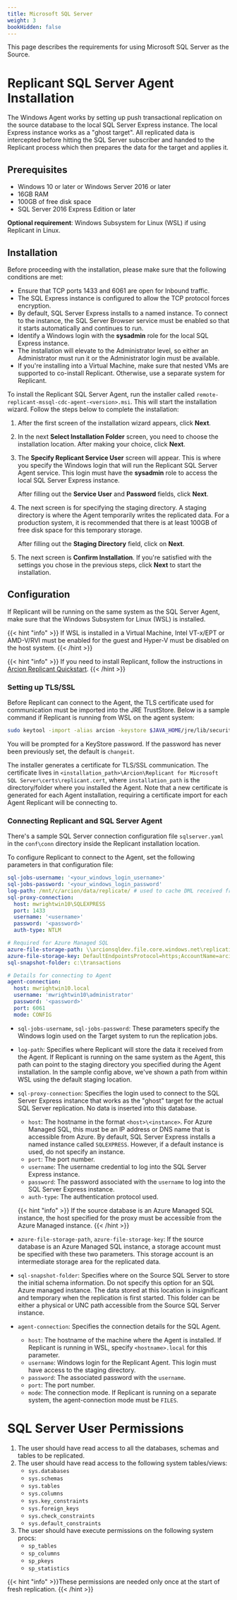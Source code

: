 ```yaml
---
title: Microsoft SQL Server
weight: 3
bookHidden: false 
---
```


This page describes the requirements for using Microsoft SQL Server as the Source.

# Replicant SQL Server Agent Installation

The Windows Agent works by setting up push transactional replication on the source database to the local SQL Server Express instance. The local Express instance works as a "ghost target". All replicated data is intercepted before hitting the SQL Server subscriber and handed to the Replicant process which then prepares the data for the target and applies it.

## Prerequisites

- Windows 10 or later or Windows Server 2016 or later
- 16GB RAM
- 100GB of free disk space
- SQL Server 2016 Express Edition or later

**Optional requirement**: Windows Subsystem for Linux (WSL) if using Replicant in Linux.

## Installation

Before proceeding with the installation, please make sure that the following conditions are met:

  - Ensure that TCP ports 1433 and 6061 are open for Inbound traffic.
  - The SQL Express instance is configured to allow the TCP protocol forces encryption.
  - By default, SQL Server Express installs to a named instance. To connect to the instance, the SQL Server Browser service must be enabled so that it starts automatically and continues to run.
  - Identify a Windows login with the **sysadmin** role for the local SQL Express instance.
  - The installation will elevate to the Administrator level, so either an Administrator must run it or the Administrator login must be available.
  - If you're installing into a Virtual Machine, make sure that nested VMs are supported to co-install Replicant. Otherwise, use a separate system for Replicant.

To install the Replicant SQL Server Agent, run the installer called `remote-replicant-mssql-cdc-agent-<version>.msi`. This will start the installation wizard. Follow the steps below to complete the installation:

1. After the first screen of the installation wizard appears, click **Next**.

2. In the next **Select Installation Folder** screen, you need to choose the installation location. After making your choice, click **Next**.

3. The **Specify Replicant Service User** screen will appear. This is where you specify the Windows login that will run the Replicant SQL Server Agent service. This login must have the **sysadmin** role to access the local SQL Server Express instance. 

    After filling out the **Service User** and **Password** fields, click **Next**.

4. The next screen is for specifying the staging directory. A staging directory is where the Agent temporarily writes the replicated data. For a production system, it is recommended that there is at least 100GB of free disk space for this temporary storage.

    After filling out the **Staging Directory** field, click on **Next**.

5. The next screen is **Confirm Installation**. If you're satisfied with the settings you chose in the previous steps, click **Next** to start the installation.

## Configuration

If Replicant will be running on the same system as the SQL Server Agent, make sure that the Windows Subsystem for Linux (WSL) is installed.

{{< hint "info" >}}
If WSL is installed in a Virtual Machine, Intel VT-x/EPT or AMD-V/RVI must be enabled for the guest and Hyper-V must be disabled on the host system.
{{< /hint >}}

{{< hint "info" >}}
If you need to install Replicant, follow the instructions in [Arcion Replicant Quickstart](/docs/quickstart/).
{{< /hint >}}

### Setting up TLS/SSL
Before Replicant can connect to the Agent, the TLS certificate used for communication must be imported into the JRE TrustStore. Below is a sample command if Replicant is running from WSL on the agent system:

```sh
sudo keytool -import -alias arcion -keystore $JAVA_HOME/jre/lib/security/cacerts -file /mnt/c/Program\ Files/Arcion/Replicant\ for\ Microsoft\ SQL\ Server/certs/replicant.cert
```

You will be prompted for a KeyStore password. If the password has never been previously set, the default is `changeit`.

The installer generates a certificate for TLS/SSL communication. The certificate lives in `<installation_path>\Arcion\Replicant for Microsoft SQL Server\certs\replicant.cert`, where `installation_path` is the directory/folder where you installed the Agent. Note that a new certificate is generated for each Agent installation, requiring a certificate import for each Agent Replicant will be connecting to.

### Connecting Replicant and SQL Server Agent
There's a sample SQL Server connection configuration file `sqlserver.yaml` in the `conf\conn` directory inside the Replicant installation location. 

To configure Replicant to connect to the Agent, set the following parameters in that configuration file:

```YAML
sql-jobs-username: '<your_windows_login_username>'
sql-jobs-password: '<your_windows_login_password'
log-path: /mnt/c/arcion/data/replicate/ # used to cache DML received from the Agent
sql-proxy-connection:
  host: mwrightwin10\SQLEXPRESS
  port: 1433
  username: '<username>'
  password: '<password>'
  auth-type: NTLM

# Required for Azure Managed SQL
azure-file-storage-path: \\arcionsqldev.file.core.windows.net\replication # be sure to use backslashes in the path
azure-file-storage-key: DefaultEndpointsProtocol=https;AccountName=arcionsqldev;AccountKey=1GJlZ6fdfB/YT5SnPkLyKFo/5DhaqgRhiW7QVleE38FypEyIEohO9PCRbCbUA17Peavt0mqnnK12+AStjexQ4g==;EndpointSuffix=core.windows.net
sql-snapshot-folder: c:\transactions

# Details for connecting to Agent
agent-connection:
  host: mwrightwin10.local
  username: 'mwrightwin10\administrator'
  password: '<password>'
  port: 6061
  mode: CONFIG
```

- `sql-jobs-username`, `sql-jobs-password`: These parameters specify the Windows login used on the Target system to run the replication jobs.

- `log-path`: Specifies where Replicant will store the data it received from the Agent. If Replicant is running on the same system as the Agent, this path can point to the staging directory you specified during the Agent installation. In the sample config above, we've shown a path from within WSL using the default staging location.

- `sql-proxy-connection`: Specifies the login used to connect to the SQL Server Express instance that works as the "ghost" target for the actual SQL Server replication. No data is inserted into this database.
  - `host`: The hostname in the format `<host>\<instance>`. For Azure Managed SQL, this must be an IP address or DNS name that is accessible from Azure. By default, SQL Server Express installs a named instance called `SQLEXPRESS`. However, if a default instance is used, do not specify an instance.
  - `port`: The port number.
  - `username`: The username credential to log into the SQL Server Express instance.
  - `password`: The password associated with the `username` to log into the SQL Server Express instance.
  - `auth-type`: The authentication protocol used.

  {{< hint "info" >}} If the source database is an Azure Managed SQL instance, the host specified for the proxy must be accessible from the Azure Managed instance. {{< /hint >}}

- `azure-file-storage-path`, `azure-file-storage-key`: If the source database is an Azure Managed SQL instance, a storage account must be specified with these two parameters. This storage account is an intermediate storage area for the replicated data. 

- `sql-snapshot-folder`: Specifies where on the Source SQL Server to store the initial schema information. Do not specify this option for an SQL Azure managed instance. The data stored at this location is insignificant and temporary when the replication is first started. This folder can be either a physical or UNC path accessible from the Source SQL Server instance.

- `agent-connection`: Specifies the connection details for the SQL Agent. 
  - `host`: The hostname of the machine where the Agent is installed. If Replicant is running in WSL, specify `<hostname>.local` for this parameter.
  - `username`: Windows login for the Replicant Agent. This login must have access to the staging directory.
  - `password`: The associated password with the `username`.
  - `port`: The port number.
  - `mode`: The connection mode. If Replicant is running on a separate system, the agent-connection mode must be `FILES`.

# SQL Server User Permissions

1. The user should have read access to all the databases, schemas and tables to be replicated.
2. The user should have read access to the following system tables/views:
    - `sys.databases`
    - `sys.schemas`
    - `sys.tables`
    - `sys.columns`
    - `sys.key_constraints`
    - `sys.foreign_keys`
    - `sys.check_constraints`
    - `sys.default_constraints`
3. The user should have execute permissions on the following system procs:
    - `sp_tables`
    - `sp_columns`
    - `sp_pkeys`
    - `sp_statistics`

{{< hint "info" >}}These permissions are needed only once at the start of fresh replication. {{< /hint >}}